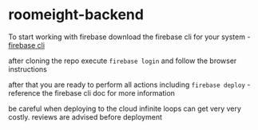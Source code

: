 # roomeight-backend

To start working with firebase download the firebase cli for your system - [firebase cli](https://firebase.google.com/docs/cli/)

after cloning the repo execute `firebase login` and follow the browser instructions

after that you are ready to perform all actions including `firebase deploy` - reference the firebase cli doc for more information

be careful when deploying to the cloud infinite loops can get very very costly. reviews are advised before deployment
